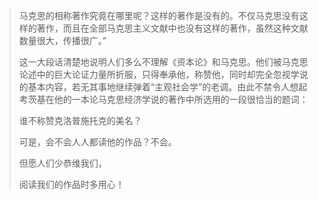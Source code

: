 > 马克思的相称著作究竟在哪里呢？这样的著作是没有的。不仅马克思没有这样的著作，而且在全部马克思主义文献中也没有这样的著作，虽然这种文献数量很大，传播很广。”
>
> 这一大段话清楚地说明人们多么不理解《资本论》和马克思。他们被马克思论述中的巨大论证力量所折服，只得奉承他，称赞他，同时却完全忽视学说的基本内容，若无其事地继续弹着“主观社会学”的老调。由此不禁令人想起考茨基在他的一本论马克思经济学说的著作中所选用的一段很恰当的题词：
>
> 谁不称赞克洛普施托克的美名？
>
> 可是，会不会人人都读他的作品？不会。
>
> 但愿人们少恭维我们，
>
> 阅读我们的作品时多用心！